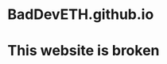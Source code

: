# BadDevETH.github.io
<!DOCTYPE html>
<html>
<head>
<meta charset="utf-8"> 
<title>Broken Website</title>
</head>
<body>
<h1>This website is broken</h1>
</body>
</html>

